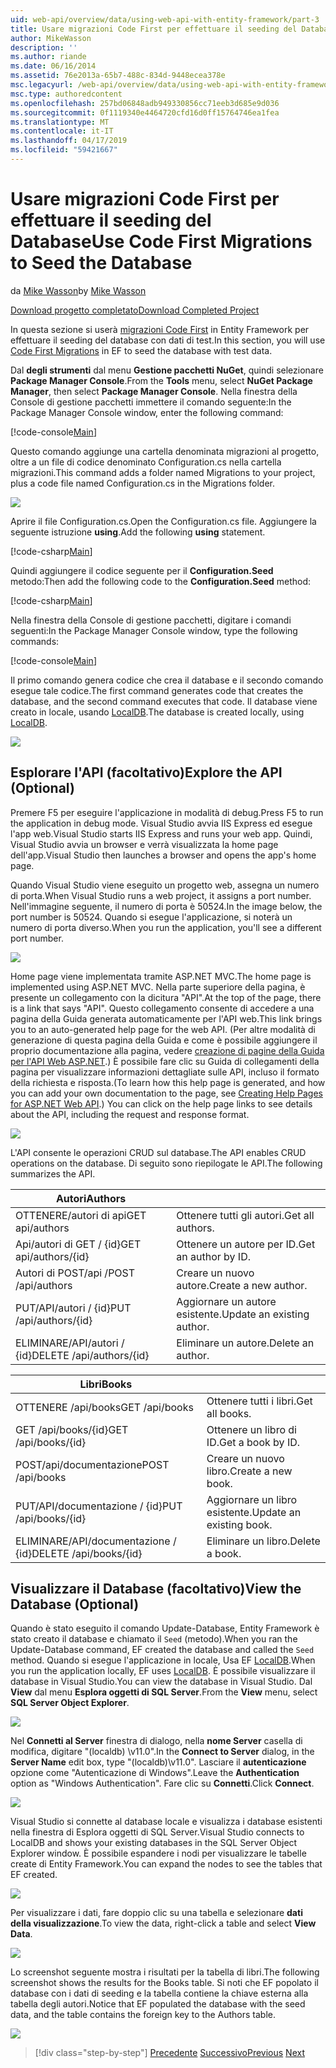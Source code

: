 ```yaml
---
uid: web-api/overview/data/using-web-api-with-entity-framework/part-3
title: Usare migrazioni Code First per effettuare il seeding del Database | Microsoft Docs
author: MikeWasson
description: ''
ms.author: riande
ms.date: 06/16/2014
ms.assetid: 76e2013a-65b7-488c-834d-9448ecea378e
msc.legacyurl: /web-api/overview/data/using-web-api-with-entity-framework/part-3
msc.type: authoredcontent
ms.openlocfilehash: 257bd06848adb949330856cc71eeb3d685e9d036
ms.sourcegitcommit: 0f1119340e4464720cfd16d0ff15764746ea1fea
ms.translationtype: MT
ms.contentlocale: it-IT
ms.lasthandoff: 04/17/2019
ms.locfileid: "59421667"
---
```

# <a name="use-code-first-migrations-to-seed-the-database"></a><span data-ttu-id="d96ff-102">Usare migrazioni Code First per effettuare il seeding del Database</span><span class="sxs-lookup"><span data-stu-id="d96ff-102">Use Code First Migrations to Seed the Database</span></span>

<span data-ttu-id="d96ff-103">da [Mike Wasson](https://github.com/MikeWasson)</span><span class="sxs-lookup"><span data-stu-id="d96ff-103">by [Mike Wasson](https://github.com/MikeWasson)</span></span>

[<span data-ttu-id="d96ff-104">Download progetto completato</span><span class="sxs-lookup"><span data-stu-id="d96ff-104">Download Completed Project</span></span>](https://github.com/MikeWasson/BookService)

<span data-ttu-id="d96ff-105">In questa sezione si userà [migrazioni Code First](https://msdn.microsoft.com/data/jj591621) in Entity Framework per effettuare il seeding del database con dati di test.</span><span class="sxs-lookup"><span data-stu-id="d96ff-105">In this section, you will use [Code First Migrations](https://msdn.microsoft.com/data/jj591621) in EF to seed the database with test data.</span></span>

<span data-ttu-id="d96ff-106">Dal **degli strumenti** dal menu **Gestione pacchetti NuGet**, quindi selezionare **Package Manager Console**.</span><span class="sxs-lookup"><span data-stu-id="d96ff-106">From the **Tools** menu, select **NuGet Package Manager**, then select **Package Manager Console**.</span></span> <span data-ttu-id="d96ff-107">Nella finestra della Console di gestione pacchetti immettere il comando seguente:</span><span class="sxs-lookup"><span data-stu-id="d96ff-107">In the Package Manager Console window, enter the following command:</span></span>

[!code-console[Main](part-3/samples/sample1.cmd)]

<span data-ttu-id="d96ff-108">Questo comando aggiunge una cartella denominata migrazioni al progetto, oltre a un file di codice denominato Configuration.cs nella cartella migrazioni.</span><span class="sxs-lookup"><span data-stu-id="d96ff-108">This command adds a folder named Migrations to your project, plus a code file named Configuration.cs in the Migrations folder.</span></span>

![](part-3/_static/image1.png)

<span data-ttu-id="d96ff-109">Aprire il file Configuration.cs.</span><span class="sxs-lookup"><span data-stu-id="d96ff-109">Open the Configuration.cs file.</span></span> <span data-ttu-id="d96ff-110">Aggiungere la seguente istruzione **using**.</span><span class="sxs-lookup"><span data-stu-id="d96ff-110">Add the following **using** statement.</span></span>

[!code-csharp[Main](part-3/samples/sample2.cs)]

<span data-ttu-id="d96ff-111">Quindi aggiungere il codice seguente per il **Configuration.Seed** metodo:</span><span class="sxs-lookup"><span data-stu-id="d96ff-111">Then add the following code to the **Configuration.Seed** method:</span></span>

[!code-csharp[Main](part-3/samples/sample3.cs)]

<span data-ttu-id="d96ff-112">Nella finestra della Console di gestione pacchetti, digitare i comandi seguenti:</span><span class="sxs-lookup"><span data-stu-id="d96ff-112">In the Package Manager Console window, type the following commands:</span></span>

[!code-console[Main](part-3/samples/sample4.cmd)]

<span data-ttu-id="d96ff-113">Il primo comando genera codice che crea il database e il secondo comando esegue tale codice.</span><span class="sxs-lookup"><span data-stu-id="d96ff-113">The first command generates code that creates the database, and the second command executes that code.</span></span> <span data-ttu-id="d96ff-114">Il database viene creato in locale, usando [LocalDB](https://msdn.microsoft.com/library/hh510202.aspx).</span><span class="sxs-lookup"><span data-stu-id="d96ff-114">The database is created locally, using [LocalDB](https://msdn.microsoft.com/library/hh510202.aspx).</span></span>

![](part-3/_static/image2.png)

## <a name="explore-the-api-optional"></a><span data-ttu-id="d96ff-115">Esplorare l'API (facoltativo)</span><span class="sxs-lookup"><span data-stu-id="d96ff-115">Explore the API (Optional)</span></span>

<span data-ttu-id="d96ff-116">Premere F5 per eseguire l'applicazione in modalità di debug.</span><span class="sxs-lookup"><span data-stu-id="d96ff-116">Press F5 to run the application in debug mode.</span></span> <span data-ttu-id="d96ff-117">Visual Studio avvia IIS Express ed esegue l'app web.</span><span class="sxs-lookup"><span data-stu-id="d96ff-117">Visual Studio starts IIS Express and runs your web app.</span></span> <span data-ttu-id="d96ff-118">Quindi, Visual Studio avvia un browser e verrà visualizzata la home page dell'app.</span><span class="sxs-lookup"><span data-stu-id="d96ff-118">Visual Studio then launches a browser and opens the app's home page.</span></span>

<span data-ttu-id="d96ff-119">Quando Visual Studio viene eseguito un progetto web, assegna un numero di porta.</span><span class="sxs-lookup"><span data-stu-id="d96ff-119">When Visual Studio runs a web project, it assigns a port number.</span></span> <span data-ttu-id="d96ff-120">Nell'immagine seguente, il numero di porta è 50524.</span><span class="sxs-lookup"><span data-stu-id="d96ff-120">In the image below, the port number is 50524.</span></span> <span data-ttu-id="d96ff-121">Quando si esegue l'applicazione, si noterà un numero di porta diverso.</span><span class="sxs-lookup"><span data-stu-id="d96ff-121">When you run the application, you'll see a different port number.</span></span>

![](part-3/_static/image3.png)

<span data-ttu-id="d96ff-122">Home page viene implementata tramite ASP.NET MVC.</span><span class="sxs-lookup"><span data-stu-id="d96ff-122">The home page is implemented using ASP.NET MVC.</span></span> <span data-ttu-id="d96ff-123">Nella parte superiore della pagina, è presente un collegamento con la dicitura "API".</span><span class="sxs-lookup"><span data-stu-id="d96ff-123">At the top of the page, there is a link that says "API".</span></span> <span data-ttu-id="d96ff-124">Questo collegamento consente di accedere a una pagina della Guida generata automaticamente per l'API web.</span><span class="sxs-lookup"><span data-stu-id="d96ff-124">This link brings you to an auto-generated help page for the web API.</span></span> <span data-ttu-id="d96ff-125">(Per altre modalità di generazione di questa pagina della Guida e come è possibile aggiungere il proprio documentazione alla pagina, vedere [creazione di pagine della Guida per l'API Web ASP.NET](../../getting-started-with-aspnet-web-api/creating-api-help-pages.md).) È possibile fare clic su Guida di collegamenti della pagina per visualizzare informazioni dettagliate sulle API, incluso il formato della richiesta e risposta.</span><span class="sxs-lookup"><span data-stu-id="d96ff-125">(To learn how this help page is generated, and how you can add your own documentation to the page, see [Creating Help Pages for ASP.NET Web API](../../getting-started-with-aspnet-web-api/creating-api-help-pages.md).) You can click on the help page links to see details about the API, including the request and response format.</span></span>

![](part-3/_static/image4.png)

<span data-ttu-id="d96ff-126">L'API consente le operazioni CRUD sul database.</span><span class="sxs-lookup"><span data-stu-id="d96ff-126">The API enables CRUD operations on the database.</span></span> <span data-ttu-id="d96ff-127">Di seguito sono riepilogate le API.</span><span class="sxs-lookup"><span data-stu-id="d96ff-127">The following summarizes the API.</span></span>

| <span data-ttu-id="d96ff-128">Autori</span><span class="sxs-lookup"><span data-stu-id="d96ff-128">Authors</span></span> |  |
| --- | -- |
| <span data-ttu-id="d96ff-129">OTTENERE/autori di api</span><span class="sxs-lookup"><span data-stu-id="d96ff-129">GET api/authors</span></span> | <span data-ttu-id="d96ff-130">Ottenere tutti gli autori.</span><span class="sxs-lookup"><span data-stu-id="d96ff-130">Get all authors.</span></span> |
| <span data-ttu-id="d96ff-131">Api/autori di GET / {id}</span><span class="sxs-lookup"><span data-stu-id="d96ff-131">GET api/authors/{id}</span></span> | <span data-ttu-id="d96ff-132">Ottenere un autore per ID.</span><span class="sxs-lookup"><span data-stu-id="d96ff-132">Get an author by ID.</span></span> |
| <span data-ttu-id="d96ff-133">Autori di POST/api /</span><span class="sxs-lookup"><span data-stu-id="d96ff-133">POST /api/authors</span></span> | <span data-ttu-id="d96ff-134">Creare un nuovo autore.</span><span class="sxs-lookup"><span data-stu-id="d96ff-134">Create a new author.</span></span> |
| <span data-ttu-id="d96ff-135">PUT/API/autori / {id}</span><span class="sxs-lookup"><span data-stu-id="d96ff-135">PUT /api/authors/{id}</span></span> | <span data-ttu-id="d96ff-136">Aggiornare un autore esistente.</span><span class="sxs-lookup"><span data-stu-id="d96ff-136">Update an existing author.</span></span> |
| <span data-ttu-id="d96ff-137">ELIMINARE/API/autori / {id}</span><span class="sxs-lookup"><span data-stu-id="d96ff-137">DELETE /api/authors/{id}</span></span> | <span data-ttu-id="d96ff-138">Eliminare un autore.</span><span class="sxs-lookup"><span data-stu-id="d96ff-138">Delete an author.</span></span> |

| <span data-ttu-id="d96ff-139">Libri</span><span class="sxs-lookup"><span data-stu-id="d96ff-139">Books</span></span> |  |
| --- | -- |
| <span data-ttu-id="d96ff-140">OTTENERE /api/books</span><span class="sxs-lookup"><span data-stu-id="d96ff-140">GET /api/books</span></span> | <span data-ttu-id="d96ff-141">Ottenere tutti i libri.</span><span class="sxs-lookup"><span data-stu-id="d96ff-141">Get all books.</span></span> |
| <span data-ttu-id="d96ff-142">GET /api/books/{id}</span><span class="sxs-lookup"><span data-stu-id="d96ff-142">GET /api/books/{id}</span></span> | <span data-ttu-id="d96ff-143">Ottenere un libro di ID.</span><span class="sxs-lookup"><span data-stu-id="d96ff-143">Get a book by ID.</span></span> |
| <span data-ttu-id="d96ff-144">POST/api/documentazione</span><span class="sxs-lookup"><span data-stu-id="d96ff-144">POST /api/books</span></span> | <span data-ttu-id="d96ff-145">Creare un nuovo libro.</span><span class="sxs-lookup"><span data-stu-id="d96ff-145">Create a new book.</span></span> |
| <span data-ttu-id="d96ff-146">PUT/API/documentazione / {id}</span><span class="sxs-lookup"><span data-stu-id="d96ff-146">PUT /api/books/{id}</span></span> | <span data-ttu-id="d96ff-147">Aggiornare un libro esistente.</span><span class="sxs-lookup"><span data-stu-id="d96ff-147">Update an existing book.</span></span> |
| <span data-ttu-id="d96ff-148">ELIMINARE/API/documentazione / {id}</span><span class="sxs-lookup"><span data-stu-id="d96ff-148">DELETE /api/books/{id}</span></span> | <span data-ttu-id="d96ff-149">Eliminare un libro.</span><span class="sxs-lookup"><span data-stu-id="d96ff-149">Delete a book.</span></span> |

## <a name="view-the-database-optional"></a><span data-ttu-id="d96ff-150">Visualizzare il Database (facoltativo)</span><span class="sxs-lookup"><span data-stu-id="d96ff-150">View the Database (Optional)</span></span>

<span data-ttu-id="d96ff-151">Quando è stato eseguito il comando Update-Database, Entity Framework è stato creato il database e chiamato il `Seed` (metodo).</span><span class="sxs-lookup"><span data-stu-id="d96ff-151">When you ran the Update-Database command, EF created the database and called the `Seed` method.</span></span> <span data-ttu-id="d96ff-152">Quando si esegue l'applicazione in locale, Usa EF [LocalDB](https://blogs.msdn.com/b/sqlexpress/archive/2011/07/12/introducing-localdb-a-better-sql-express.aspx).</span><span class="sxs-lookup"><span data-stu-id="d96ff-152">When you run the application locally, EF uses [LocalDB](https://blogs.msdn.com/b/sqlexpress/archive/2011/07/12/introducing-localdb-a-better-sql-express.aspx).</span></span> <span data-ttu-id="d96ff-153">È possibile visualizzare il database in Visual Studio.</span><span class="sxs-lookup"><span data-stu-id="d96ff-153">You can view the database in Visual Studio.</span></span> <span data-ttu-id="d96ff-154">Dal **View** dal menu **Esplora oggetti di SQL Server**.</span><span class="sxs-lookup"><span data-stu-id="d96ff-154">From the **View** menu, select **SQL Server Object Explorer**.</span></span>

![](part-3/_static/image5.png)

<span data-ttu-id="d96ff-155">Nel **Connetti al Server** finestra di dialogo, nella **nome Server** casella di modifica, digitare "(localdb) \v11.0".</span><span class="sxs-lookup"><span data-stu-id="d96ff-155">In the **Connect to Server** dialog, in the **Server Name** edit box, type "(localdb)\v11.0".</span></span> <span data-ttu-id="d96ff-156">Lasciare il **autenticazione** opzione come "Autenticazione di Windows".</span><span class="sxs-lookup"><span data-stu-id="d96ff-156">Leave the **Authentication** option as "Windows Authentication".</span></span> <span data-ttu-id="d96ff-157">Fare clic su **Connetti**.</span><span class="sxs-lookup"><span data-stu-id="d96ff-157">Click **Connect**.</span></span>

![](part-3/_static/image6.png)

<span data-ttu-id="d96ff-158">Visual Studio si connette al database locale e visualizza i database esistenti nella finestra di Esplora oggetti di SQL Server.</span><span class="sxs-lookup"><span data-stu-id="d96ff-158">Visual Studio connects to LocalDB and shows your existing databases in the SQL Server Object Explorer window.</span></span> <span data-ttu-id="d96ff-159">È possibile espandere i nodi per visualizzare le tabelle create di Entity Framework.</span><span class="sxs-lookup"><span data-stu-id="d96ff-159">You can expand the nodes to see the tables that EF created.</span></span>

![](part-3/_static/image7.png)

<span data-ttu-id="d96ff-160">Per visualizzare i dati, fare doppio clic su una tabella e selezionare **dati della visualizzazione**.</span><span class="sxs-lookup"><span data-stu-id="d96ff-160">To view the data, right-click a table and select **View Data**.</span></span>

![](part-3/_static/image8.png)

<span data-ttu-id="d96ff-161">Lo screenshot seguente mostra i risultati per la tabella di libri.</span><span class="sxs-lookup"><span data-stu-id="d96ff-161">The following screenshot shows the results for the Books table.</span></span> <span data-ttu-id="d96ff-162">Si noti che EF popolato il database con i dati di seeding e la tabella contiene la chiave esterna alla tabella degli autori.</span><span class="sxs-lookup"><span data-stu-id="d96ff-162">Notice that EF populated the database with the seed data, and the table contains the foreign key to the Authors table.</span></span>

![](part-3/_static/image9.png)

> [!div class="step-by-step"]
> <span data-ttu-id="d96ff-163">[Precedente](part-2.md)
> [Successivo](part-4.md)</span><span class="sxs-lookup"><span data-stu-id="d96ff-163">[Previous](part-2.md)
[Next](part-4.md)</span></span>
